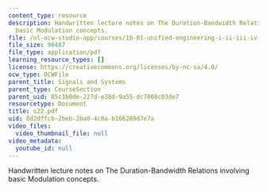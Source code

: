 ```yaml
---
content_type: resource
description: Handwritten lecture notes on The Duration-Bandwidth Relations involving
  basic Modulation concepts.
file: /ol-ocw-studio-app/courses/16-01-unified-engineering-i-ii-iii-iv-fall-2005-spring-2006/8d2dffcb2beb2ba04c0ab166289d7e7a_s22.pdf
file_size: 96487
file_type: application/pdf
learning_resource_types: []
license: https://creativecommons.org/licenses/by-nc-sa/4.0/
ocw_type: OCWFile
parent_title: Signals and Systems
parent_type: CourseSection
parent_uid: 85c1b0de-227d-e38d-9a55-dc7008c03de7
resourcetype: Document
title: s22.pdf
uid: 8d2dffcb-2beb-2ba0-4c0a-b166289d7e7a
video_files:
  video_thumbnail_file: null
video_metadata:
  youtube_id: null
---
```

Handwritten lecture notes on The Duration-Bandwidth Relations involving basic Modulation concepts.